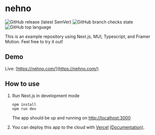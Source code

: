 # nehno

![GitHub release (latest SemVer)](https://img.shields.io/github/v/release/ajlai24/nehno)
![GitHub branch checks state](https://img.shields.io/github/checks-status/ajlai24/nehno/main)
![GitHub top language](https://img.shields.io/github/languages/top/ajlai24/nehno)

This is an example repository using Next.js, MUI, Typescript, and Framer Motion. Feel free to try it out!

## Demo

Live: [https://nehno.com/](https://nehno.com/)

## How to use

1. Run Next.js in development mode

   ```
   npm install
   npm run dev
   ```

   The app should be up and running on [http://localhost:3000](http://localhost:3000)

2. You can deploy this app to the cloud with [Vercel](https://vercel.com/) [(Documentation)](https://nextjs.org/docs/deployment).
